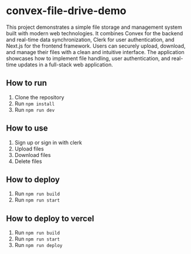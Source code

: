 # convex-file-drive-demo

This project demonstrates a simple file storage and management system built with modern web technologies. It combines Convex for the backend and real-time data synchronization, Clerk for user authentication, and Next.js for the frontend framework. Users can securely upload, download, and manage their files with a clean and intuitive interface. The application showcases how to implement file handling, user authentication, and real-time updates in a full-stack web application.

## How to run

1. Clone the repository
2. Run `npm install`
3. Run `npm run dev`

## How to use

1. Sign up or sign in with clerk
2. Upload files
3. Download files
4. Delete files

## How to deploy

1. Run `npm run build`
2. Run `npm run start`

## How to deploy to vercel

1. Run `npm run build`
2. Run `npm run start`
3. Run `npm run deploy`
